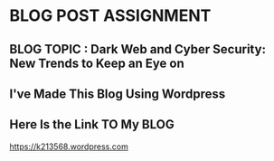 # BLOG POST ASSIGNMENT 

## BLOG TOPIC : Dark Web and Cyber Security: New Trends to Keep an Eye on 

## I've Made This Blog Using Wordpress 

## Here Is the Link TO My BLOG

https://k213568.wordpress.com





